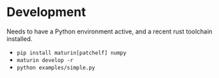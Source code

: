 # Development

Needs to have a Python environment active, and a recent rust toolchain installed.

- `pip install maturin[patchelf] numpy`
- `maturin develop -r`
- `python examples/simple.py`
